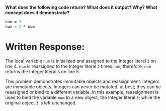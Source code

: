 **What does the following code return? What does it output? Why? What concept does it demonstrate?**

```ruby
num = 3
num = 2 * num
```
# Written Response:

The local variable `num` is initialized and assigned to the Integer literal `3` on line 4.
`num` is reassigned to the Integer literal `2` times `num`; therefore; `num` returns the Integer literal `6` on line 5.

This problem demonstrates immutable objects and reassignment. Integers are immutable objects. Integers can never be mutated; at best; they can be reassigned or bind to a different variable. In this example; reassignment is used to bind the variable `num` to a new object; the Integer literal `6`; while the original object `3` is left unchanged.


